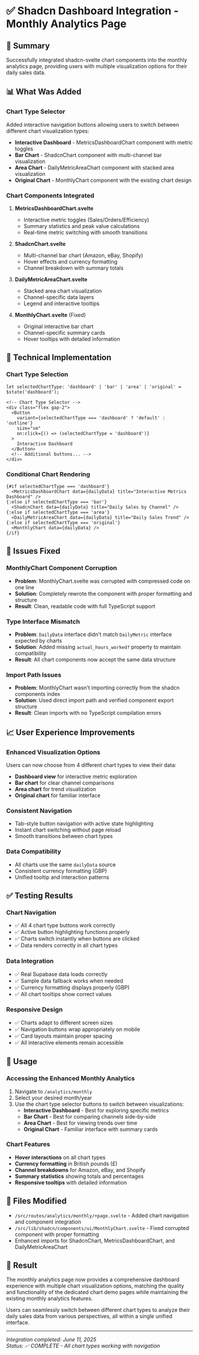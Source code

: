 # ✅ Shadcn Dashboard Integration - Monthly Analytics Page

## 🎯 Summary
Successfully integrated shadcn-svelte chart components into the monthly analytics page, providing users with multiple visualization options for their daily sales data.

## 📊 What Was Added

### **Chart Type Selector**
Added interactive navigation buttons allowing users to switch between different chart visualization types:

- **Interactive Dashboard** - MetricsDashboardChart component with metric toggles
- **Bar Chart** - ShadcnChart component with multi-channel bar visualization  
- **Area Chart** - DailyMetricAreaChart component with stacked area visualization
- **Original Chart** - MonthlyChart component with the existing chart design

### **Chart Components Integrated**

1. **MetricsDashboardChart.svelte**
   - Interactive metric toggles (Sales/Orders/Efficiency)
   - Summary statistics and peak value calculations
   - Real-time metric switching with smooth transitions

2. **ShadcnChart.svelte** 
   - Multi-channel bar chart (Amazon, eBay, Shopify)
   - Hover effects and currency formatting
   - Channel breakdown with summary totals

3. **DailyMetricAreaChart.svelte**
   - Stacked area chart visualization
   - Channel-specific data layers
   - Legend and interactive tooltips

4. **MonthlyChart.svelte** (Fixed)
   - Original interactive bar chart
   - Channel-specific summary cards
   - Hover tooltips with detailed information

## 🔧 Technical Implementation

### **Chart Type Selection**
```svelte
let selectedChartType: 'dashboard' | 'bar' | 'area' | 'original' = $state('dashboard');

<!-- Chart Type Selector -->
<div class="flex gap-2">
  <Button
    variant={selectedChartType === 'dashboard' ? 'default' : 'outline'}
    size="sm"
    on:click={() => (selectedChartType = 'dashboard')}
  >
    Interactive Dashboard
  </Button>
  <!-- Additional buttons... -->
</div>
```

### **Conditional Chart Rendering**
```svelte
{#if selectedChartType === 'dashboard'}
  <MetricsDashboardChart data={dailyData} title="Interactive Metrics Dashboard" />
{:else if selectedChartType === 'bar'}
  <ShadcnChart data={dailyData} title="Daily Sales by Channel" />
{:else if selectedChartType === 'area'}
  <DailyMetricAreaChart data={dailyData} title="Daily Sales Trend" />
{:else if selectedChartType === 'original'}
  <MonthlyChart data={dailyData} />
{/if}
```

## 🐛 Issues Fixed

### **MonthlyChart Component Corruption**
- **Problem**: MonthlyChart.svelte was corrupted with compressed code on one line
- **Solution**: Completely rewrote the component with proper formatting and structure
- **Result**: Clean, readable code with full TypeScript support

### **Type Interface Mismatch**
- **Problem**: `DailyData` interface didn't match `DailyMetric` interface expected by charts
- **Solution**: Added missing `actual_hours_worked?` property to maintain compatibility
- **Result**: All chart components now accept the same data structure

### **Import Path Issues**
- **Problem**: MonthlyChart wasn't importing correctly from the shadcn components index
- **Solution**: Used direct import path and verified component export structure
- **Result**: Clean imports with no TypeScript compilation errors

## 📈 User Experience Improvements

### **Enhanced Visualization Options**
Users can now choose from 4 different chart types to view their data:
- **Dashboard view** for interactive metric exploration
- **Bar chart** for clear channel comparisons
- **Area chart** for trend visualization
- **Original chart** for familiar interface

### **Consistent Navigation**
- Tab-style button navigation with active state highlighting
- Instant chart switching without page reload
- Smooth transitions between chart types

### **Data Compatibility**
- All charts use the same `dailyData` source
- Consistent currency formatting (GBP)
- Unified tooltip and interaction patterns

## ✅ Testing Results

### **Chart Navigation**
- ✅ All 4 chart type buttons work correctly
- ✅ Active button highlighting functions properly
- ✅ Charts switch instantly when buttons are clicked
- ✅ Data renders correctly in all chart types

### **Data Integration**
- ✅ Real Supabase data loads correctly
- ✅ Sample data fallback works when needed
- ✅ Currency formatting displays properly (GBP)
- ✅ All chart tooltips show correct values

### **Responsive Design**
- ✅ Charts adapt to different screen sizes
- ✅ Navigation buttons wrap appropriately on mobile
- ✅ Card layouts maintain proper spacing
- ✅ All interactive elements remain accessible

## 🚀 Usage

### **Accessing the Enhanced Monthly Analytics**
1. Navigate to `/analytics/monthly`
2. Select your desired month/year
3. Use the chart type selector buttons to switch between visualizations:
   - **Interactive Dashboard** - Best for exploring specific metrics
   - **Bar Chart** - Best for comparing channels side-by-side
   - **Area Chart** - Best for viewing trends over time
   - **Original Chart** - Familiar interface with summary cards

### **Chart Features**
- **Hover interactions** on all chart types
- **Currency formatting** in British pounds (£)
- **Channel breakdowns** for Amazon, eBay, and Shopify
- **Summary statistics** showing totals and percentages
- **Responsive tooltips** with detailed information

## 📁 Files Modified

- `/src/routes/analytics/monthly/+page.svelte` - Added chart navigation and component integration
- `/src/lib/shadcn/components/ui/MonthlyChart.svelte` - Fixed corrupted component with proper formatting
- Enhanced imports for ShadcnChart, MetricsDashboardChart, and DailyMetricAreaChart

## 🎉 Result

The monthly analytics page now provides a comprehensive dashboard experience with multiple chart visualization options, matching the quality and functionality of the dedicated chart demo pages while maintaining the existing monthly analytics features.

Users can seamlessly switch between different chart types to analyze their daily sales data from various perspectives, all within a single unified interface.

---
*Integration completed: June 11, 2025*  
*Status: ✅ COMPLETE - All chart types working with navigation*
